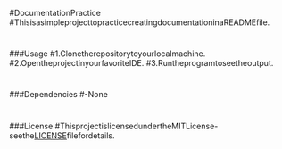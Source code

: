 #DocumentationPractice
#ThisisasimpleprojecttopracticecreatingdocumentationinaREADMEfile.
#
###Usage
#1.Clonetherepositorytoyourlocalmachine.
#2.OpentheprojectinyourfavoriteIDE.
#3.Runtheprogramtoseetheoutput.
#
###Dependencies
#-None
#
###License
#ThisprojectislicensedundertheMITLicense-seethe[LICENSE](LICENSE)filefordetails.